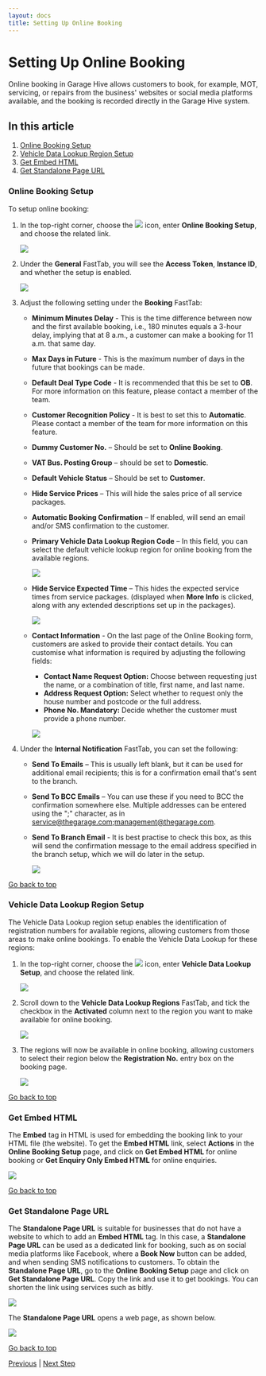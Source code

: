 ```yaml
---
layout: docs
title: Setting Up Online Booking
---
```


<a name="top"></a>

# Setting Up Online Booking
Online booking in Garage Hive allows customers to book, for example, MOT, servicing, or repairs from the business' websites or social media platforms available, and the booking is recorded directly in the Garage Hive system.

## In this article
1. [Online Booking Setup](#online-booking-setup)
2. [Vehicle Data Lookup Region Setup](#vehicle-data-lookup-region-setup)
3. [Get Embed HTML](#get-embed-html)
4. [Get Standalone Page URL](#get-standalone-page-url)


### Online Booking Setup 
To setup online booking:
1. In the top-right corner, choose the ![](media/search_icon.png) icon, enter **Online Booking Setup**, and choose the related link.

   ![](media/garagehive-onlinebooking-setup1.png)

2. Under the **General** FastTab, you will see the **Access Token**, **Instance ID**, and whether the setup is enabled.

   ![](media/garagehive-onlinebooking-setup2.png)

3. Adjust the following setting under the **Booking** FastTab:
      - **Minimum Minutes Delay** - This is the time difference between now and the first available booking, i.e., 180 minutes equals a 3-hour delay, implying that at 8 a.m., a customer can make a booking for 11 a.m. that same day.
      - **Max Days in Future** - This is the maximum number of days in the future that bookings can be made.
      - **Default Deal Type Code** - It is recommended that this be set to **OB**. For more information on this feature, please contact a member of the team. 
      - **Customer Recognition Policy** - It is best to set this to **Automatic**. Please contact a member of the team for more information on this feature.
      - **Dummy Customer No.** – Should be set to **Online Booking**.
      - **VAT Bus. Posting Group** – should be set to **Domestic**.
      - **Default Vehicle Status** – Should be set to **Customer**.
      - **Hide Service Prices** – This will hide the sales price of all service packages.
      - **Automatic Booking Confirmation** – If enabled, will send an email and/or SMS confirmation to the customer.
      - **Primary Vehicle Data Lookup Region Code** – In this field, you can select the default vehicle lookup region for online booking from the available regions.

        ![](media/garagehive-onlinebooking-setup3.png)

      - **Hide Service Expected Time** – This hides the expected service times from service packages. (displayed when **More Info** is clicked, along with any extended descriptions set up in the packages).

        ![](media/garagehive-onlinebooking-setup4.gif)

      - **Contact Information** - On the last page of the Online Booking form, customers are asked to provide their contact details. You can customise what information is required by adjusting the following fields:
        - **Contact Name Request Option:** Choose between requesting just the name, or a combination of title, first name, and last name. 
        - **Address Request Option:** Select whether to request only the house number and postcode or the full address.
        - **Phone No. Mandatory:** Decide whether the customer must provide a phone number.

         ![](media/garagehive-customer-information.png)

4. Under the **Internal Notification** FastTab, you can set the following:
      - **Send To Emails** – This is usually left blank, but it can be used for additional email recipients; this is for a confirmation email that's sent to the branch.
      - **Send To BCC Emails** – You can use these if you need to BCC the confirmation somewhere else. Multiple addresses can be entered using the ";" character, as in service@thegarage.com;management@thegarage.com.
      - **Send To Branch Email** - It is best practise to check this box, as this will send the confirmation message to the email address specified in the branch setup, which we will do later in the setup.

        ![](media/garagehive-onlinebooking-setup5.png)


[Go back to top](#top)

### Vehicle Data Lookup Region Setup
The Vehicle Data Lookup region setup enables the identification of registration numbers for available regions, allowing customers from those areas to make online bookings. To enable the Vehicle Data Lookup for these regions:
1. In the top-right corner, choose the ![](media/search_icon.png) icon, enter **Vehicle Data Lookup Setup**, and choose the related link.

   ![](media/garagehive-vehicle-data-lookup-regions1.png)

2. Scroll down to the **Vehicle Data Lookup Regions** FastTab, and tick the checkbox in the **Activated** column next to the region you want to make available for online booking.

   ![](media/garagehive-vehicle-data-lookup-regions2.png)

3. The regions will now be available in online booking, allowing customers to select their region below the **Registration No.** entry box on the booking page.

   ![](media/garagehive-vehicle-data-lookup-regions3.png)


[Go back to top](#top)

### Get Embed HTML
The **Embed** tag in HTML is used for embedding the booking link to your HTML file (the website). To get the **Embed HTML** link, select **Actions** in the **Online Booking Setup** page, and click on **Get Embed HTML** for online booking or **Get Enquiry Only Embed HTML** for online enquiries.

   ![](media/garagehive-onlinebooking-setup6.png)


[Go back to top](#top)

### Get Standalone Page URL
The **Standalone Page URL** is suitable for businesses that do not have a website to which to add an **Embed HTML** tag. In this case, a **Standalone Page URL** can be used as a dedicated link for booking, such as on social media platforms like Facebook, where a **Book Now** button can be added, and when sending SMS notifications to customers.
To obtain the **Standalone Page URL**, go to the **Online Booking Setup** page and click on **Get Standalone Page URL**. Copy the link and use it to get bookings. You can shorten the link using services such as bitly.

   ![](media/garagehive-onlinebooking-setup7.png)

The **Standalone Page URL** opens a web page, as shown below.

   ![](media/garagehive-onlinebooking-setup8.png)


[Go back to top](#top)

[Previous](/docs/garagehive-onlinebooking-intro.html) | [Next Step](/docs/garagehive-onlinebooking-branches.html)